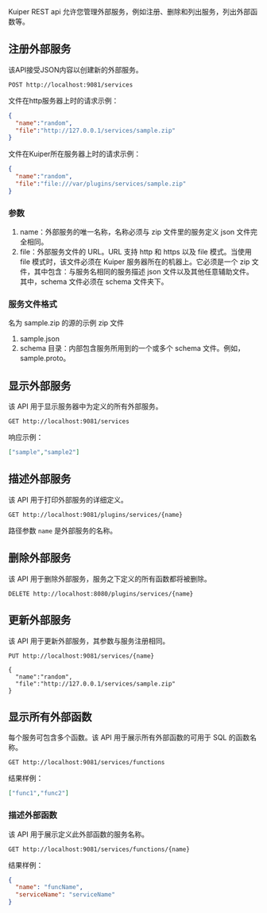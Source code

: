 Kuiper REST api 允许您管理外部服务，例如注册、删除和列出服务，列出外部函数等。

## 注册外部服务

该API接受JSON内容以创建新的外部服务。 

```shell
POST http://localhost:9081/services
```
文件在http服务器上时的请求示例：

```json
{
  "name":"random",
  "file":"http://127.0.0.1/services/sample.zip"
}
```

文件在Kuiper所在服务器上时的请求示例：
```json
{
  "name":"random",
  "file":"file:///var/plugins/services/sample.zip"
}
```

### 参数

1. name：外部服务的唯一名称，名称必须与 zip 文件里的服务定义 json 文件完全相同。
2. file：外部服务文件的 URL。URL 支持 http 和 https 以及 file 模式。当使用 file 模式时，该文件必须在 Kuiper 服务器所在的机器上。它必须是一个 zip 文件，其中包含：与服务名相同的服务描述 json 文件以及其他任意辅助文件。其中，schema 文件必须在 schema 文件夹下。

### 服务文件格式
名为 sample.zip 的源的示例 zip 文件
1. sample.json
2. schema 目录：内部包含服务所用到的一个或多个 schema 文件。例如，sample.proto。


## 显示外部服务

该 API 用于显示服务器中为定义的所有外部服务。

```shell
GET http://localhost:9081/services
```

响应示例：

```json
["sample","sample2"]
```

## 描述外部服务

该 API 用于打印外部服务的详细定义。

```shell
GET http://localhost:9081/plugins/services/{name}
```

路径参数 `name` 是外部服务的名称。

## 删除外部服务

该 API 用于删除外部服务，服务之下定义的所有函数都将被删除。

```shell
DELETE http://localhost:8080/plugins/services/{name}
```

## 更新外部服务

该 API 用于更新外部服务，其参数与服务注册相同。

```shell
PUT http://localhost:9081/services/{name}

{
  "name":"random",
  "file":"http://127.0.0.1/services/sample.zip"
}
```

## 显示所有外部函数

每个服务可包含多个函数。该 API 用于展示所有外部函数的可用于 SQL 的函数名称。

```shell
GET http://localhost:9081/services/functions
```

结果样例：

```json
["func1","func2"]
```

### 描述外部函数

该 API 用于展示定义此外部函数的服务名称。

```shell
GET http://localhost:9081/services/functions/{name}
```

结果样例：

```json
{
  "name": "funcName",
  "serviceName": "serviceName"
}
```